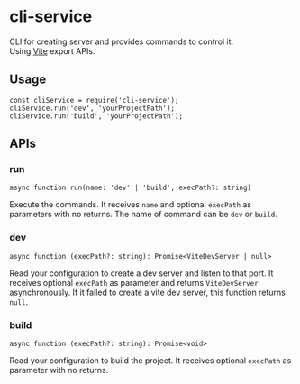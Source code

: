 # cli-service

CLI for creating server and provides commands to control it.<br/>
Using [Vite](https://github.com/vitejs/vite) export APIs.

## Usage

```
const cliService = require('cli-service');
cliService.run('dev', 'yourProjectPath');
cliService.run('build', 'yourProjectPath');
```

## APIs
### run

```
async function run(name: 'dev' | 'build', execPath?: string)
```

Execute the commands. 
It receives `name` and optional `execPath` as parameters with no returns. 
The name of command can be `dev` or `build`.

### dev

```
async function (execPath?: string): Promise<ViteDevServer | null>
```

Read your configuration to create a dev server and listen to that port. 
It receives optional `execPath` as parameter and returns `ViteDevServer` asynchronously. 
If it failed to create a vite dev server, this function returns `null`.

### build

```
async function (execPath?: string): Promise<void>
```

Read your configuration to build the project. 
It receives optional `execPath` as parameter with no returns.